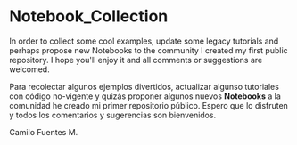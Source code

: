 # Notebook_Collection

In order to collect some cool examples, update some legacy tutorials and perhaps propose new Notebooks to the community I created my first public repository. I hope you'll enjoy it and all comments or suggestions are welcomed.

Para recolectar algunos ejemplos divertidos, actualizar algunso tutoriales con código no-vigente y quizás proponer algunos nuevos **Notebooks** a la comunidad he creado mi primer repositorio público. Espero que lo disfruten y todos los comentarios y sugerencias son bienvenidos. 

Camilo Fuentes M.
